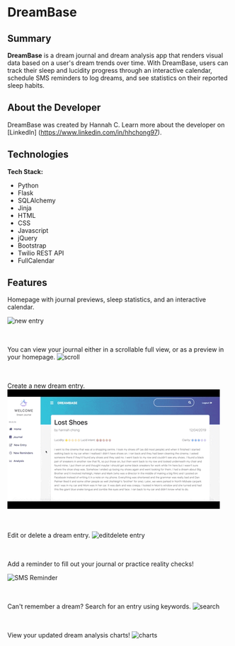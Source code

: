 # DreamBase

## Summary

**DreamBase** is a dream journal and dream analysis app that renders visual data based on a user's dream trends over time. With DreamBase, users can track their sleep and lucidity progress through an interactive calendar, schedule SMS reminders to log dreams, and see statistics on their reported sleep habits. 

## About the Developer

DreamBase was created by Hannah C. Learn more about the developer on [LinkedIn] (https://www.linkedin.com/in/hhchong97).

## Technologies

**Tech Stack:**

- Python
- Flask
- SQLAlchemy
- Jinja
- HTML
- CSS
- Javascript
- jQuery
- Bootstrap
- Twilio REST API
- FullCalendar

## Features



Homepage with journal previews, sleep statistics, and an interactive calendar.

![new entry](/static/_readme-img/main_scrolled.gif)
<br/><br/><br/>
 
You can view your journal either in a scrollable full view, or as a preview in your homepage.
![scroll](/static/_readme-img/main_scroll.gif)
<br/><br/><br/>

Create a new dream entry.
![new entry](/static/_readme-img/new_entry.gif)
<br/><br/><br/>

Edit or delete a dream entry.
![editdelete entry](/static/_readme-img/edit_delete.gif)
<br/><br/><br/>

Add a reminder to fill out your journal or practice reality checks!

![SMS Reminder](/static/_readme-img/new_reminder.gif)
<br/><br/><br/>

Can't remember a dream? Search for an entry using keywords.
![search](/static/_readme-img/full_search.gif)
<br/><br/><br/>

View your updated dream analysis charts!
![charts](/static/_readme-img/charts.gif)
<br/><br/>







